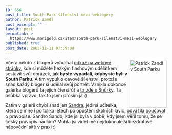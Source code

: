 ```yaml
---
ID: 656
post_title: South Park šílenství mezi weblogery
author: Patrick Zandl
post_excerpt: ""
layout: post
permalink: >
  https://www.marigold.cz/item/south-park-silenstvi-mezi-weblogery
published: true
post_date: 2003-11-11 07:59:00
---
```

<P><IMG height=150 alt="Patrick Zandl v South Parku" src="/wp-content/uploads/tangero-southpark.jpg" width=116 align=right>Včera někdo z blogerů vyhrabal <A href="http://images.southparkstudios.com/games/create/index.html" target=_blank>odkaz na webové stránky</A>, kde si můžete hezkým flashovým udělátkem sestavit svůj obrázek, <STRONG>jak byste vypadali, kdybyste byli v South Parku</STRONG>. A tím vypuklo davové šílenství, protože snad každý bloger si udělal svůj portrét. Vznikla dokonce galérka blogerů (a jejich čtenářů) a <A href="http://southpark.snura.com/" target=_blank>to zde u Šnůrky</A>. Ta osůbka vpravo, tak to jsem prosím já :)</P>
<P>Zatím v galerii chybí snad&#160;jen <A href="http://blog.lide.cz/administrace" target=_blank>Sandra,</A> jediná učitelka, která se mne i po tolika letech po opuštění školních lavic, <A href="http://blog.lide.cz/administrace/2003/11/07/264" target=_blank>odvážila poučovat</A> o pravopise. Sandro Sando, kde jsi byla v době, kdy jsem věřil tomu, že se český pravopis naučím? Mohla jsi vidět mé nejdokonalejší bezdrátové nápovědní sítě v praxi :)</P>